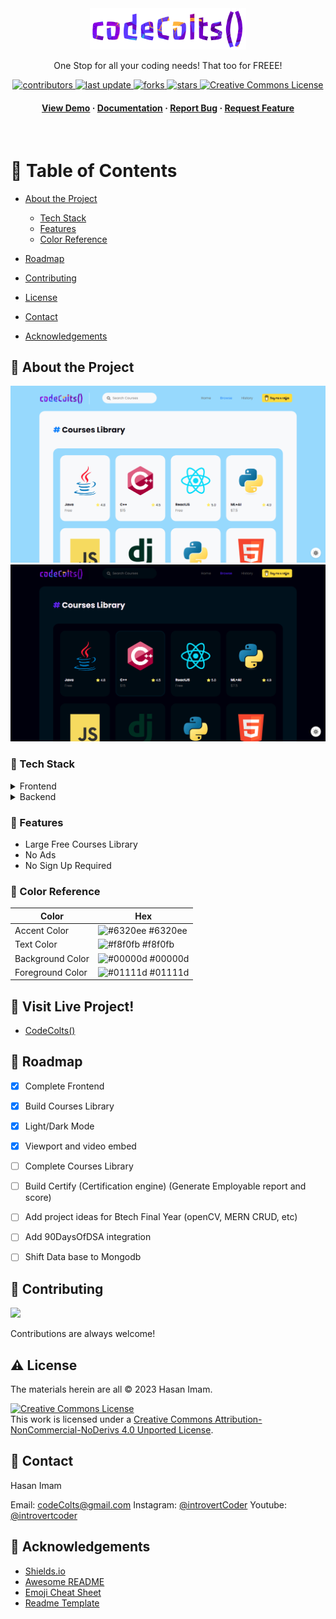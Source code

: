 
<div align="center">

  <img src="static/assets/images/logo.png" alt="logo" width="250" height="auto" />
  
  <p>
    One Stop for all your coding needs! 
    That too for FREEE!
  </p>

  
<!-- Badges -->
<p>
  <a href="https://github.com/codeintrovert/codeColts/graphs/contributors">
    <img src="https://img.shields.io/github/contributors/codeIntrovert/codeColts" alt="contributors" />
  </a>
  <a href="https://github.com/codeintrovert/codeColts/commits/main">
    <img src="https://img.shields.io/github/last-commit/codeIntrovert/codeColts" alt="last update" />
  </a>
  <a href="https://github.com/codeintrovert/codeColts/network/members">
    <img src="https://img.shields.io/github/forks/codeIntrovert/codeColts" alt="forks" />
  </a>
  <a href="https://github.com/codeintrovert/codeColts/stargazers">
    <img src="https://img.shields.io/github/stars/codeIntrovert/codeColts" alt="stars" />
  </a>
<a rel="license" href="http://creativecommons.org/licenses/by-nc-nd/4.0/"><img width="66" height="23.3" alt="Creative Commons License" style="border-width:0" src="https://i.creativecommons.org/l/by-nc-nd/4.0/88x31.png" /></a>
</p>
   
<h4>
    <a href="https://github.com/codeintrovert/codeColts/">View Demo</a>
  <span> · </span>
    <a href="https://github.com/codeintrovert/codeColts">Documentation</a>
  <span> · </span>
    <a href="https://github.com/codeintrovert/codeColtse/issues/">Report Bug</a>
  <span> · </span>
    <a href="https://github.com/codeintrovert/codeColts/issues/">Request Feature</a>
  </h4>
</div>

<br />

<!-- Table of Contents -->
# :notebook_with_decorative_cover: Table of Contents

- [About the Project](#star2-about-the-project)
  * [Tech Stack](#space_invader-tech-stack)
  * [Features](#dart-features)
  * [Color Reference](#art-color-reference)


- [Roadmap](#compass-roadmap)
- [Contributing](#wave-contributing)
- [License](#warning-license)
- [Contact](#handshake-contact)
- [Acknowledgements](#gem-acknowledgements)
  

<!-- About the Project -->
## :star2: About the Project

<div align="center"> 
  <img src="ScreenshotLight.png" alt="screenshot" />
  <img src="Screenshot.png" alt="screenshot" />
</div>


<!-- TechStack -->
### :space_invader: Tech Stack

<details>
  <summary>Frontend</summary>
  <ul>
    <li><a href="https://www.python.org">Python</a></li>
    <li><a href="https://www.jinja.org/">Jinja</a></li>
    <li><a href="https://Sass.org/">Sass</a></li>
    <li><a href="https://Bootstarp.com/">Bootstrap</a></li>
  </ul>
</details>

<details>
  <summary>Backend</summary>
  <ul>
    <li><a href="https://">Python</a></li>
    <li><a href="https://">Flask</a></li>
    <li><a href="https://">JavaScript</a></li>
  </ul>
</details>

<!-- Features -->
### :dart: Features

- Large Free Courses Library
- No Ads
- No Sign Up Required

<!-- Color Reference -->
### :art: Color Reference

| Color             | Hex                                                                |
| ----------------- | ------------------------------------------------------------------ |
| Accent Color | ![#6320ee](https://via.placeholder.com/10/6320ee?text=+) #6320ee |
| Text Color | ![#f8f0fb](https://via.placeholder.com/10/f8f0fb?text=+) #f8f0fb |
| Background Color | ![#00000d](https://via.placeholder.com/10/00000d?text=+) #00000d |
| Foreground Color | ![#01111d](https://via.placeholder.com/10/01111d?text=+) #01111d |


<!-- Usage -->
## :eyes: Visit Live Project!
<ul><li>
<a href="https://CodeColts.vercel.app/">CodeColts()</a>
</li></ul>

<!-- Roadmap -->
## :compass: Roadmap

* [x] Complete Frontend
* [x] Build Courses Library
* [x] Light/Dark Mode
* [x] Viewport and video embed
* [ ] Complete Courses Library
* [ ] Build Certify (Certification engine) (Generate Employable report and score)
* [ ] Add project ideas for Btech Final Year (openCV, MERN CRUD, etc)
* [ ] Add 90DaysOfDSA integration
* [ ] Shift Data base to Mongodb


<!-- Contributing -->
## :wave: Contributing

<a href="https://github.com/codeintrovert/codeColts/graphs/contributors">
  <img src="https://contrib.rocks/image?repo=codeintrovert/codeColts" />
</a>


Contributions are always welcome!



<!-- License -->
## :warning: License

The materials herein are all &copy; 2023 Hasan Imam.

<a rel="license" href="http://creativecommons.org/licenses/by-nc-nd/4.0/"><img alt="Creative Commons License" style="border-width:0" src="https://i.creativecommons.org/l/by-nc-nd/4.0/88x31.png" /></a><br />This work is licensed under a <a rel="license" href="http://creativecommons.org/licenses/by-nc-nd/4.0/">Creative Commons Attribution-NonCommercial-NoDerivs 4.0 Unported License</a>.


<!-- Contact -->
## :handshake: Contact

Hasan Imam

Email: codeColts@gmail.com
Instagram: [@introvertCoder](https://instagram.com/introvertcoder)
Youtube: [@introvertcoder](https://www.youtube.com/introvertCoder)


<!-- Acknowledgments -->
## :gem: Acknowledgements

 - [Shields.io](https://shields.io/)
 - [Awesome README](https://github.com/matiassingers/awesome-readme)
 - [Emoji Cheat Sheet](https://github.com/ikatyang/emoji-cheat-sheet/blob/master/README.md#travel--places)
 - [Readme Template](https://github.com/othneildrew/Best-README-Template)
